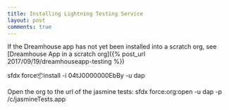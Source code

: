 ```yaml
---
title: Installing Lightning Testing Service
layout: post
comments: true
---
```


If the Dreamhouse app has not yet been installed into a scratch org, see [Dreamhouse App in a scratch org]({% post_url 2017/09/19/dreamhouseapp-testing %})

sfdx force:package:install -i 04tJ0000000EbBy  -u dap

Open the org to the url of the jasmine tests:
sfdx force:org:open -u dap -p /c/jasmineTests.app
